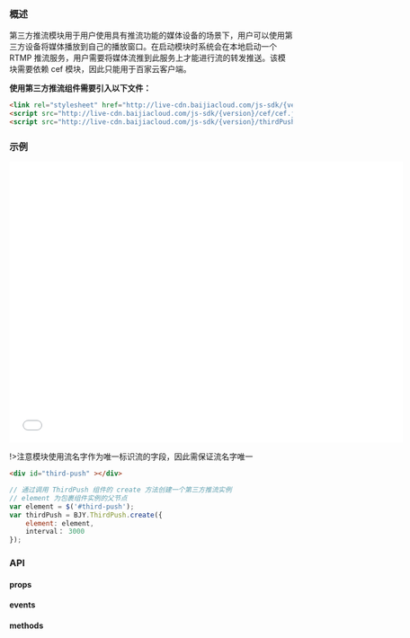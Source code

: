 ### 概述

第三方推流模块用于用户使用具有推流功能的媒体设备的场景下，用户可以使用第三方设备将媒体播放到自己的播放窗口。在启动模块时系统会在本地启动一个 RTMP 推流服务，用户需要将媒体流推到此服务上才能进行流的转发推送。该模块需要依赖 cef 模块，因此只能用于百家云客户端。

**使用第三方推流组件需要引入以下文件：**
```html
<link rel="stylesheet" href="http://live-cdn.baijiacloud.com/js-sdk/{version}/thirdPush/ThirdPush.css">
<script src="http://live-cdn.baijiacloud.com/js-sdk/{version}/cef/cef.js"></script>
<script src="http://live-cdn.baijiacloud.com/js-sdk/{version}/thirdPush/ThirdPush.js"></script>
```

### 示例

<iframe class="thirdPush" frameborder=0 width=700 height=500 marginheight=0 marginwidth=0 scrolling=no src=./iframe/third-push.html></iframe>

!>注意模块使用流名字作为唯一标识流的字段，因此需保证流名字唯一
```html
<div id="third-push" ></div>
```

```javascript
// 通过调用 ThirdPush 组件的 create 方法创建一个第三方推流实例
// element 为包裹组件实例的父节点
var element = $('#third-push');
var thirdPush = BJY.ThirdPush.create({
    element: element,
    interval： 3000
});
```

### API

#### props
<div id="third-push-api-props"></div>

#### events
<div id="third-push-api-events"></div>

#### methods
<div id="third-push-api-methods"></div>

<script>
new Vue({
    el: '#third-push-api-props',
    template: '<Table border :columns="columns" :data="data"><Table>',
    data () {
        return {
            columns: [
                {
                    title: '属性',
                    key: 'name',
                    width: 200
                },
                {
                    title: '说明',
                    key: 'explain',
                    width: 200
                },
                {
                    title: '类型',
                    key: 'type',
                    width: 170
                },
                {
                    title: '默认值',
                    key: 'value',
                    width: 400
                }
            ],
            data: [
                {
                    name: 'serverURI',
                    explain: '服务器推送地址',
                    type: 'string',
                    value: '空'
                },
                {
                    name: 'hasAudio',
                    explain: '是否推送音频',
                    type: 'boolean',
                    value: false
                },
                {
                    name: 'selectStreamName',
                    explain: '当前选择的流名字',
                    type: 'string',
                    value: '空'
                },
                {
                    name: 'selectIndex',
                    explain: '当前选择的流在流列表数组中的下标',
                    type: 'number',
                    value: '-1'
                },
                {
                    name: 'transpondIndex',
                    explain: '正在转发的流在流列表数组中的下标',
                    type: 'number',
                    value: '-1'
                },
                {
                    name: 'streamList',
                    explain: '所有流的信息列表',
                    type: 'Array',
                    value: '空'
                },
                {
                    name: 'canCheck',
                    explain: '转发音频选项按钮是否可选',
                    type: 'boolean',
                    value: 'true'
                }
            ]
        }
    }
});
new Vue({
    el: '#third-push-api-events',
    template: '<Table border :columns="columns" :data="data"><Table>',
    data () {
        return {
            columns: [
                {
                    title: '事件',
                    key: 'name',
                    width: 350
                },
                {
                    title: '说明',
                    key: 'explain',
                    width: 350
                },
                {
                    title: '数据',
                    key: 'data',
                    width: 270
                }
            ],
            data: [

                {
                    name:'eventEmitter.RTMP_AGENT_STREAM_RESULT',
                    explain: '获取流成功返回结果是触发',
                    data: 'streams Array 返回的流信息数组'
                },
                {
                    name:'eventEmitter.RTMP_AGENT_STREAM_PLAY_RESULT',
                    explain: '转发流时转发状态改变触发',
                    data: 'code: number 状态码：正常：0，中断：1，无数据：2'
                },
                {

                    name:'eventEmitter.RTMP_AGENT_STATUS_CHANGE',
                    explain: 'RTMP 服务器状态改变时触发',
                    data: 'status:'
                    +     '<ul class="table-ul">'
                    +           '<li>0: 服务器正在准备</li>'
                    +           '<li>1: 服务器正常</li>'
                    +           '<li>2: 服务器不正常</li>'
                    +     '</ul>'
                },
                {
                    name:'eventEmitter.RTMP_AGENT_COPY_SUCCESS',
                    explain: '点击复制按钮时触发，可用于通知外部复制成功',
                    data: '无'
                },
                {
                    name:'eventEmitter.RTMP_AGENT_PUSH_STREAM_FAIL',
                    explain: '推流失败时触发',
                    data: '无'
                },
                {
                    name:'eventEmitter.RTMP_AGENT_NO_DATA_FROM_STREAM',
                    explain: '当前转发的流无数据时触发',
                    data: '无'
                },
                {
                    name:'eventEmitter.RTMP_AGENT_RESTART_SERVER_FAIL',
                    explain: '重启推流服务器失败时触发',
                    data: '无'
                }
            ]
        }
    }
});
new Vue({
    el: '#third-push-api-methods',
    template: '<Table border :columns="columns" :data="data"><Table>',
    data () {
        return {
            columns: [
                {
                    title: '方法名',
                    key: 'name',
                    width: 270
                },
                {
                    title: '说明',
                    key: 'explain',
                    width: 350
                },
                {
                    title: '参数',
                    key: 'param',
                    width: 350
                }
            ],
            data: [
                {
                    name:'create（静态方法）',
                    explain: '创建第三方推流实例',
                    param: '初始化参数:'
                    +      '<ul  style="margin-left:50px;">'
                    +            '<li>element: JQuery 对象 模块容器 必须</li>'
                    +            '<li>interval: number 列表自动刷新间隔 可选（默认 3000 单位 ms）</li>'

                    +      '</ul>'
                },
                {
                    name: 'destroy',
                    explain: '销毁第三方推流对象，用于对象使用结束后调用',
                    param: '无'
                },
                {
                    name: 'set',
                    explain: '设置对象属性值，如 thirdPush.set(\'interval\', \'3000\')',
                    param: '<ul class="table-ul">'
                    +           '<li>propsName: string  要设置的属性名</li>'
                    +           '<li>value: *  要设置的属性值</li>'

                    +      '</u>'
                },
                {
                    name: 'get',
                    explain: '获取对象属性值，如 var interval = thirdPush.get(\'interval\')',
                    param: 'propsName: 要获取值的属性名'
                },
                {
                    name: 'restartServer',
                    explain: '重启推流服务',
                    param: '无'
                },
                {
                    name: 'refreshStreamList',
                    explain: '刷新列表',
                    param: '无'
                },
                {
                    name: 'startTranspond',
                    explain: '开始推流',
                    param: '无'
                },
                {
                    name: 'stopTranspond',
                    explain: '停止推流',
                    param: '无'
                },
                {
                    name: 'stopRtmpAgentService',
                    explain: '停止推流服务器',
                    param: '无'
                },
                {
                    name: 'reset',
                    explain: '重置模块',
                    param: '无'
                }
            ]
        }
    }
});
</script>